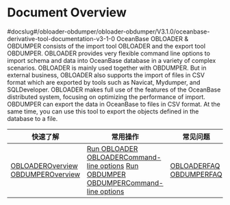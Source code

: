 Document Overview 
======================================
#docslug#/obloader-obdumper/obloader-obdumper/V3.1.0/oceanbase-derivative-tool-documentation-v3-1-0
OceanBase OBLOADER \& OBDUMPER consists of the import tool OBLOADER and the export tool OBDUMPER. OBLOADER provides very flexible command line options to import schema and data into OceanBase database in a variety of complex scenarios. OBLOADER is mainly used together with OBDUMPER. But in external business, OBLOADER also supports the import of files in CSV format which are exported by tools such as Navicat, Mydumper, and SQLDeveloper. OBLOADER makes full use of the features of the OceanBase distributed system, focusing on optimizing the performance of import. OBDUMPER can export the data in OceanBase to files in CSV format. At the same time, you can use this tool to export the objects defined in the database to a file.


|                                                                                                                                             快速了解                                                                                                                                             |                                                                                                                                                                                                             常用操作                                                                                                                                                                                                              |                                                                                                                                        常见问题                                                                                                                                        |
|----------------------------------------------------------------------------------------------------------------------------------------------------------------------------------------------------------------------------------------------------------------------------------------------|-------------------------------------------------------------------------------------------------------------------------------------------------------------------------------------------------------------------------------------------------------------------------------------------------------------------------------------------------------------------------------------------------------------------------------|------------------------------------------------------------------------------------------------------------------------------------------------------------------------------------------------------------------------------------------------------------------------------------|
| [OBLOADER](3.OBLOADER/1.obloader-product-introduction.md)[Ov](3.OBLOADER/1.obloader-product-introduction.md)[erview](3.OBLOADER/1.obloader-product-introduction.md) [OBDUMPER](4.OBDUMPER/1.obdumper-product-introduction.md)[Overview](4.OBDUMPER/1.obdumper-product-introduction.md) | [Run OBLOADER](3.OBLOADER/2.obloader-user-guide/2.run-obloader.md) [OBLOADER](3.OBLOADER/2.obloader-user-guide/3.obloader-command-line-options.md)[Command-line options](3.OBLOADER/2.obloader-user-guide/3.obloader-command-line-options.md) [Run OBDUMPER](4.OBDUMPER/2.obdumper-user-guide/2.run-obdumper.md) [OBDUMPER](4.OBDUMPER/2.obdumper-user-guide/3.obdumper-command-line-options.md)[Command-line options](4.OBDUMPER/2.obdumper-user-guide/3.obdumper-command-line-options.md) | [OBLOADER](3.OBLOADER/3.obloader-faq.md)[FAQ](3.OBLOADER/3.obloader-faq.md) [OBDUMPER](4.OBDUMPER/3.obdumper-faq.md)[F](4.OBDUMPER/3.obdumper-faq.md)[AQ](4.OBDUMPER/3.obdumper-faq.md) |


